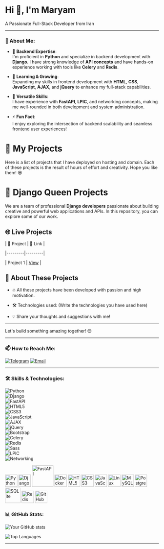 <h1>Hi 👋, I'm Maryam</h1>
  <p>A Passionate Full-Stack Developer from Iran</p>

---

### 🌟 About Me:  
- 🔧 **Backend Expertise**:  
  I'm proficient in **Python** and specialize in backend development with **Django**. I have strong knowledge of **API concepts** and have hands-on experience working with tools like **Celery** and **Redis**.  

- 🌱 **Learning & Growing**:  
  Expanding my skills in frontend development with **HTML**, **CSS**, **JavaScript**, **AJAX**, and **jQuery** to enhance my full-stack capabilities.  

- 🚀 **Versatile Skills**:  
  I have experience with **FastAPI**, **LPIC**, and networking concepts, making me well-rounded in both development and system administration.  

- ⚡️ **Fun Fact**:  
  I enjoy exploring the intersection of backend scalability and seamless frontend user experiences!  

# 🚀 My Projects


Here is a list of projects that I have deployed on hosting and domain. Each of these projects is the result of hours of effort and creativity. Hope you like them! 😎

# 🚀 Django Queen Projects  

We are a team of professional **Django developers** passionate about building creative and powerful web applications and APIs. In this repository, you can explore some of our work.  

## 🌐 Live Projects


| 📌 Project | 🔗 Link |

|---------|---------|

| Project 1 | [View](https://aratwood.ir) |



## 📢 About These Projects


- 🔥 All these projects have been developed with passion and high motivation.

- 🛠 Technologies used: (Write the technologies you have used here)

- 💡 Share your thoughts and suggestions with me!


---

Let's build something amazing together! 😊 


---

### 📫 How to Reach Me:  
[![Telegram](https://img.shields.io/badge/-Telegram-blue)](https://t.me/Maryam_080)
[![Email](https://img.shields.io/badge/-Email-red)](mailto:maryamkalantaria72@gmail.com)


---

### 🛠 Skills & Technologies:  

![Python](https://img.shields.io/badge/-Python-blue)  
![Django](https://img.shields.io/badge/-Django-darkgreen)  
![FastAPI](https://img.shields.io/badge/-FastAPI-teal)  
![HTML5](https://img.shields.io/badge/-HTML5-orange)  
![CSS3](https://img.shields.io/badge/-CSS3-blue)  
![JavaScript](https://img.shields.io/badge/-JavaScript-yellow)  
![AJAX](https://img.shields.io/badge/-AJAX-lightgrey)  
![jQuery](https://img.shields.io/badge/-jQuery-blue)  
![Bootstrap](https://img.shields.io/badge/-Bootstrap-purple)  
![Celery](https://img.shields.io/badge/-Celery-green)  
![Redis](https://img.shields.io/badge/-Redis-red)  
![Sass](https://img.shields.io/badge/-Sass-pink)  
![LPIC](https://img.shields.io/badge/-LPIC-black)  
![Networking](https://img.shields.io/badge/-Networking-blueviolet)

<p align="left">
  <img src="https://cdn.jsdelivr.net/gh/devicons/devicon/icons/python/python-original.svg" alt="Python" width="40" height="40" style="transition: transform 0.3s ease-in-out;"/>
  <img src="https://cdn.jsdelivr.net/gh/devicons/devicon/icons/django/django-plain.svg" alt="Django" width="40" height="40" style="transition: transform 0.3s ease-in-out;"/>
  <img src="https://cdn.jsdelivr.net/gh/devicons/devicon@latest/icons/fastapi/fastapi-original-wordmark.svg" alt="FastAPI" width="70" height="70" style="transition: transform 0.3s ease-in-out;"/>
  <img src="https://cdn.jsdelivr.net/gh/devicons/devicon/icons/docker/docker-original.svg" alt="Docker" width="40" height="40" style="transition: transform 0.3s ease-in-out;"/>
  <img src="https://cdn.jsdelivr.net/gh/devicons/devicon/icons/html5/html5-original.svg" alt="HTML5" width="40" height="40" style="transition: transform 0.3s ease-in-out;"/>
  <img src="https://cdn.jsdelivr.net/gh/devicons/devicon/icons/css3/css3-original.svg" alt="CSS3" width="40" height="40" style="transition: transform 0.3s ease-in-out;"/>
  <img src="https://cdn.jsdelivr.net/gh/devicons/devicon/icons/javascript/javascript-original.svg" alt="JavaScript" width="40" height="40" style="transition: transform 0.3s ease-in-out;"/>
  <img src="https://cdn.jsdelivr.net/gh/devicons/devicon/icons/linux/linux-original.svg" alt="Linux" width="40" height="40" style="transition: transform 0.3s ease-in-out;"/>
  <img src="https://cdn.jsdelivr.net/gh/devicons/devicon/icons/mysql/mysql-original.svg" alt="MySQL" width="40" height="40" style="transition: transform 0.3s ease-in-out;"/>
  <img src="https://cdn.jsdelivr.net/gh/devicons/devicon/icons/postgresql/postgresql-original.svg" alt="PostgreSQL" width="40" height="40" style="transition: transform 0.3s ease-in-out;"/>
  <img src="https://cdn.jsdelivr.net/gh/devicons/devicon@latest/icons/sqlite/sqlite-original-wordmark.svg" alt="SQLite" width="50" height="50" style="transition: transform 0.3s ease-in-out;"/>
  <img src="https://cdn.jsdelivr.net/gh/devicons/devicon/icons/redis/redis-original.svg" alt="Redis" width="40" height="40" style="transition: transform 0.3s ease-in-out;"/>
  <img src="https://cdn.jsdelivr.net/gh/devicons/devicon@latest/icons/github/github-original-wordmark.svg" alt="GitHub" width="40" height="40" style="transition: transform 0.3s ease-in-out;"/>
</p>

### 📊 GitHub Stats:
![Your GitHub stats](https://github-readme-stats.vercel.app/api?username=MaryamKalantarii&show_icons=true&theme=radical)

![Top Languages](https://github-readme-stats.vercel.app/api/top-langs/?username=MaryamKalantarii&layout=compact&theme=radical)

---

